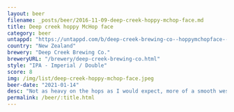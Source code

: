 ```yaml
---
layout: beer
filename: _posts/beer/2016-11-09-deep-creek-hoppy-mchop-face.md
title: Deep creek hoppy McHop face
category: beer
untappd: "https://untappd.com/b/deep-creek-brewing-co--hoppymchopface---hop-oil-dipa/1682323"
country: "New Zealand"
brewery: "Deep Creek Brewing Co."
breweryURL: "/brewery/deep-creek-brewing-co.html"
style: "IPA - Imperial / Double"
score: 8
img: /img/list/deep-creek-hoppy-mchop-face.jpeg
beer-date: "2021-01-14"
desc: "Not as heavy on the hops as I would expect, more of a smooth west coast IPA. As it warms the hop oils come through more strongly but it still seems milder than you would expect. If you’re new to DIPAs then this is for you"
permalink: /beer/:title.html
---
```


